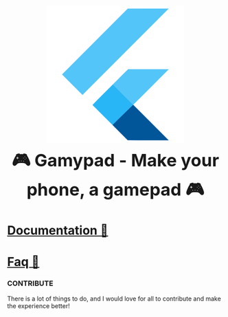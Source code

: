 <div align="center">
  <img src="/assets/logo.svg" style="width: 20rem;">
  <h1 style="font-size: 2.5rem; margin-top: 0.5rem;">🎮 Gamypad - Make your phone, a gamepad 🎮</h1>
</div>

# [Documentation 📄](/docs)

# [Faq 📌](/docs/FAQ.md)

### CONTRIBUTE
There is a lot of things to do, and I would love for all to contribute and make the experience better!

